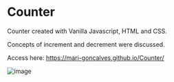 # Counter

Counter created with Vanilla Javascript, HTML and CSS.

Concepts of increment and decrement were discussed.

Access here: https://mari-goncalves.github.io/Counter/

![image](https://user-images.githubusercontent.com/120994185/235695744-b53a05ef-4fcd-42ea-82ad-072d7045568a.png)
